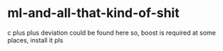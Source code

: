 # ml-and-all-that-kind-of-shit

c plus plus deviation could be found here
  so, boost is required at some places, install it pls
